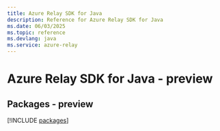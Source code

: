 ```yaml
---
title: Azure Relay SDK for Java
description: Reference for Azure Relay SDK for Java
ms.date: 06/03/2025
ms.topic: reference
ms.devlang: java
ms.service: azure-relay
---
```

# Azure Relay SDK for Java - preview
## Packages - preview
[!INCLUDE [packages](relay-index.md)]